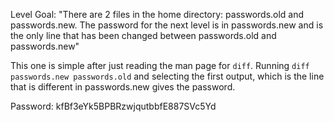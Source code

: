 Level Goal: "There are 2 files in the home directory: passwords.old and passwords.new. The password for the next level is in passwords.new and is the only line that has been changed between passwords.old and passwords.new"

This one is simple after just reading the man page for `diff`. Running `diff passwords.new passwords.old` and selecting the first output, which is the line that is different in passwords.new gives the password.

Password: kfBf3eYk5BPBRzwjqutbbfE887SVc5Yd
